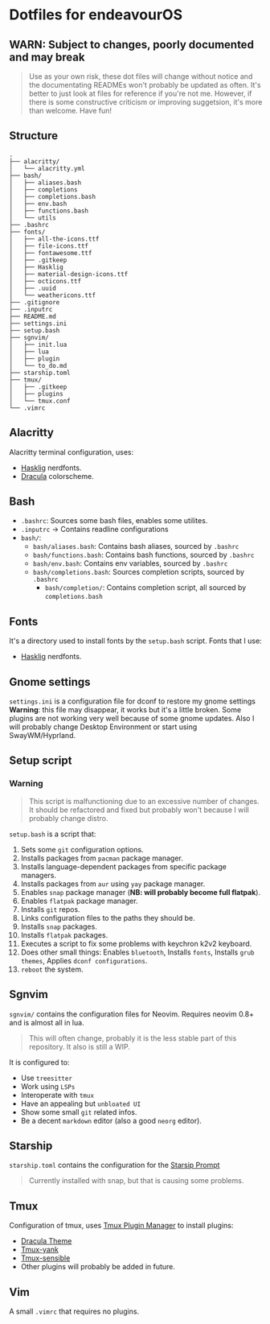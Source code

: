 # Dotfiles for endeavourOS

## WARN: Subject to changes, poorly documented and may break

> Use as your own risk, these dot files will change without notice and the
> documentating READMEs won't probably be updated as often.
> It's better to just look at files for reference if you're not me.
> However, if there is some constructive criticism or improving suggetsion,
> it's more than welcome. Have fun!

## Structure

```tree
.
├── alacritty/
│   └── alacritty.yml
├── bash/
│   ├── aliases.bash
│   ├── completions
│   ├── completions.bash
│   ├── env.bash
│   ├── functions.bash
│   └── utils
├── .bashrc
├── fonts/
│   ├── all-the-icons.ttf
│   ├── file-icons.ttf
│   ├── fontawesome.ttf
│   ├── .gitkeep
│   ├── Hasklig
│   ├── material-design-icons.ttf
│   ├── octicons.ttf
│   ├── .uuid
│   └── weathericons.ttf
├── .gitignore
├── .inputrc
├── README.md
├── settings.ini
├── setup.bash
├── sgnvim/
│   ├── init.lua
│   ├── lua
│   ├── plugin
│   └── to_do.md
├── starship.toml
├── tmux/
│   ├── .gitkeep
│   ├── plugins
│   └── tmux.conf
└── .vimrc
```

## Alacritty

Alacritty terminal configuration, uses:

* [Hasklig](https://www.programmingfonts.org/#hasklig) nerdfonts.
* [Dracula](https://draculatheme.com/alacritty) colorscheme.

## Bash

* `.bashrc`: Sources some bash files, enables some utilites.
* `.inputrc` -> Contains readline configurations
* `bash/`:
  * `bash/aliases.bash`: Contains bash aliases, sourced by `.bashrc`
  * `bash/functions.bash`: Contains bash functions, sourced by `.bashrc`
  * `bash/env.bash`: Contains env variables, sourced by `.bashrc`
  * `bash/completions.bash`: Sources completion scripts, sourced by `.bashrc`
    * `bash/completion/`: Contains completion script, all sourced by `completions.bash`

## Fonts

It's a directory used to install fonts by the `setup.bash` script.
Fonts that I use:

* [Hasklig](https://www.programmingfonts.org/#hasklig) nerdfonts.

## Gnome settings

`settings.ini` is a configuration file for dconf to restore my gnome settings
**Warning**: this file may disappear, it works but it's a little broken.
Some plugins are not working very well because of some gnome updates.
Also I will probably change Desktop Environment or start using SwayWM/Hyprland.

## Setup script

### Warning

> This script is malfunctioning due to an excessive number of changes.
> It should be refactored and fixed but probably won't because I will
> probably change distro.

`setup.bash` is a script that:

1. Sets some `git` configuration options.
2. Installs packages from `pacman` package manager.
3. Installs language-dependent packages from specific package managers.
4. Installs packages from `aur` using `yay` package manager.
5. Enables `snap` package manager (**NB: will probably become full flatpak**).
6. Enables `flatpak` package manager.
7. Installs `git` repos.
8. Links configuration files to the paths they should be.
9. Installs `snap` packages.
10. Installs `flatpak` packages.
11. Executes a script to fix some problems with keychron k2v2 keyboard.
12. Does other small things: Enables `bluetooth`, Installs `fonts`,
 Installs `grub themes`, Applies `dconf configurations`.
13. `reboot` the system.

## Sgnvim

`sgnvim/` contains the configuration files for Neovim.
Requires neovim 0.8+ and is almost all in lua.
> This will often change, probably it is the less stable part of this repository.
> It also is still a WIP.

It is configured to:

* Use `treesitter`
* Work using `LSPs`
* Interoperate with `tmux`
* Have an appealing but `unbloated UI`
* Show some small `git` related infos.
* Be a decent `markdown` editor (also a good `neorg` editor).

## Starship

`starship.toml` contains the configuration for the [Starsip Prompt](https://starship.rs/)
> Currently installed with snap, but that is causing some problems.

## Tmux

Configuration of tmux, uses [Tmux Plugin Manager](https://github.com/tmux-plugins/tpm)
to install plugins:

* [Dracula Theme](https://draculatheme.com/tmux)
* [Tmux-yank](https://github.com/tmux-plugins/tmux-yank)
* [Tmux-sensible](https://github.com/tmux-plugins/tmux-sensible)
* Other plugins will probably be added in future.

## Vim

A small `.vimrc` that requires no plugins.
